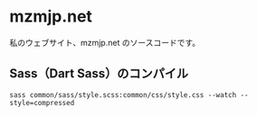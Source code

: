 # mzmjp.net

私のウェブサイト、mzmjp.net のソースコードです。

## Sass（Dart Sass）のコンパイル

```
sass common/sass/style.scss:common/css/style.css --watch --style=compressed
```
